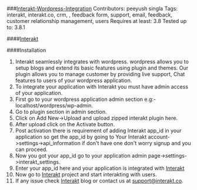 ###[Interakt-Wordpress-Integration](http://docs.interakt.co)
Contributors: peeyush singla
Tags: interakt, interakt.co, crm, , feedback form, support, email, feedback, customer relationship management, users
Requires at least: 3.8
Tested up to: 3.8.1

####[Interakt](http://interakt.co)

####Installation
1. Interakt seamlessly integrates with wordpress. wordpress allows you to setup blogs and extend its basic features using plugin and themes. Our plugin allows you to manage customer by providing live support, Chat features to users of your wordpress application.
2. To integrate your application with Interakt you must have admin access of your application.
3. First go to your wordpress application admin section e.g:- localhost/wordpress/wp-admin.
4. Go to plugin section in admin section.
5. Click on Add New->Upload and upload zipped interakt plugin here.
6. After upload click on the Activate button.
7. Post activation there is requirement of adding Interakt app_id in your application so get the app_id by going to Your Interakt account->settings->api_information if don't have one don't worry signup and you can proceed.
8. Now you got your app_id go to your application admin page->settings->interakt_settings.
9. Enter your app_id here and your application is integrated with [Interakt](http://interakt.co)
10. Now go to [Interakt](http://interakt.co) project and start interakting with users.
11. If any issue check [Interakt](http://docs.interakt.co) blog or contact us at support@interakt.co.
